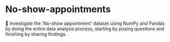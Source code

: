 # No-show-appointments
📅 Investigate the 'No-show appointment' dataset using NumPy and Pandas by doing the entire data analysis process, starting by posing questions and finishing by sharing findings.
